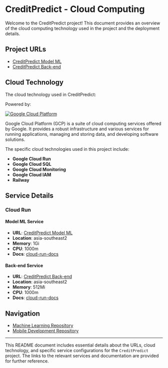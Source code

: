 # CreditPredict - Cloud Computing

Welcome to the CreditPredict project! This document provides an overview of the cloud computing technology used in the project and the deployment details.

## Project URLs

- [CreditPredict Model ML](https://creditapp-64tbubeb5q-et.a.run.app/)
- [CreditPredict Back-end](https://creditapp-backend-64tbubeb5q-et.a.run.app/)

## Cloud Technology
The cloud technology used in CreditPredict:

Powered by:

[![Google Cloud Platform](https://upload.wikimedia.org/wikipedia/commons/5/51/Google_Cloud_logo.svg)](https://cloud.google.com)

Google Cloud Platform (GCP) is a suite of cloud computing services offered by Google. It provides a robust infrastructure and various services for running applications, managing and storing data, and developing software solutions.

The specific cloud technologies used in this project include:
- **Google Cloud Run**
- **Google Cloud SQL** 
- **Google Cloud Monitoring** 
- **Google Cloud IAM** 
- **Railway** 

## Service Details

### Cloud Run

#### Model ML Service

- **URL**: [CreditPredict Model ML](https://creditapp-64tbubeb5q-et.a.run.app/)
- **Location**: asia-southeast2
- **Memory**: 1Gi
- **CPU**: 1000m
- **Docs**: [cloud-run-docs](#)

#### Back-end Service

- **URL**: [CreditPredict Back-end](https://creditapp-backend-64tbubeb5q-et.a.run.app/)
- **Location**: asia-southeast2
- **Memory**: 512Mi
- **CPU**: 1000m
- **Docs**: [cloud-run-docs](#)

## Navigation
- [Machine Learning Repository](https://github.com/Jafarrrr25/CapstoneML)
- [Mobile Development Repository](https://github.com/tookxedo/CreditPredict)
  
---

This README document includes essential details about the URLs, cloud technology, and specific service configurations for the `CreditPredict` project. The links to the relevant services and documentation are provided for further reference.
